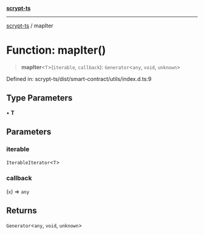 [**scrypt-ts**](../README.md)

***

[scrypt-ts](../globals.md) / mapIter

# Function: mapIter()

> **mapIter**\<`T`\>(`iterable`, `callback`): `Generator`\<`any`, `void`, `unknown`\>

Defined in: scrypt-ts/dist/smart-contract/utils/index.d.ts:9

## Type Parameters

• **T**

## Parameters

### iterable

`IterableIterator`\<`T`\>

### callback

(`x`) => `any`

## Returns

`Generator`\<`any`, `void`, `unknown`\>
